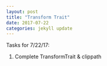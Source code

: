 ```yaml
---
layout: post
title: "Transform Trait"
date: 2017-07-22
categories: jekyll update
---
```


Tasks for 7/22/17:
1. Complete TransformTrait & clippath
